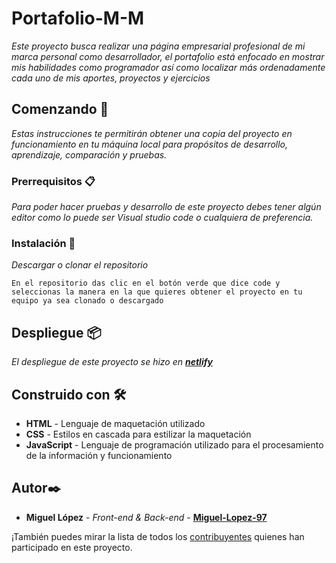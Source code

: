 # Portafolio-M-M

_Este proyecto busca realizar una página empresarial profesional de mi marca personal como desarrollador, el portafolio está enfocado en mostrar mis habilidades como programador así como localizar más ordenadamente cada uno de mis aportes, proyectos y ejercicios_

## Comenzando 🚀

_Estas instrucciones te permitirán obtener una copia del proyecto en funcionamiento en tu máquina local para propósitos de desarrollo, aprendizaje, comparación y pruebas._


### Prerrequisitos 📋

_Para poder hacer pruebas y desarrollo de este proyecto debes tener algún editor como lo puede ser Visual studio code o cualquiera de preferencia._


### Instalación 🔧


_Descargar o clonar el repositorio_


```
En el repositorio das clic en el botón verde que dice code y seleccionas la manera en la que quieres obtener el proyecto en tu equipo ya sea clonado o descargado
```

## Despliegue 📦

_El despliegue de este proyecto se hizo en [**netlify**](https://miguelmorenoportafolio.netlify.app/)_

## Construido con 🛠️

* **HTML** - Lenguaje de maquetación utilizado
* **CSS** - Estilos en cascada para estilizar la maquetación
* **JavaScript** - Lenguaje de programación utilizado para el procesamiento de la información y funcionamiento

## Autor✒️

* **Miguel López** - *Front-end & Back-end* - [**Miguel-Lopez-97**](https://github.com/Miguel-Lopez-97)

¡También puedes mirar la lista de todos los [contribuyentes](https://github.com/Miguel-Lopez-97/Portafolio-M-M/graphs/contributors) quienes han participado en este proyecto.
